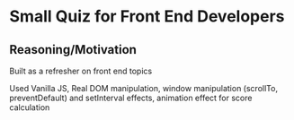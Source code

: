 # Small Quiz for Front End Developers

## Reasoning/Motivation

Built as a refresher on front end topics

Used Vanilla JS, Real DOM manipulation, window manipulation (scrollTo, preventDefault) and setInterval effects, animation effect for score calculation
